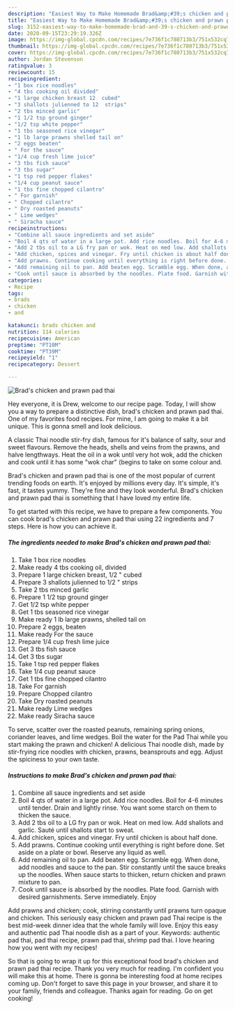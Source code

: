 ```yaml
---
description: "Easiest Way to Make Homemade Brad&amp;#39;s chicken and prawn pad thai"
title: "Easiest Way to Make Homemade Brad&amp;#39;s chicken and prawn pad thai"
slug: 3152-easiest-way-to-make-homemade-brad-and-39-s-chicken-and-prawn-pad-thai
date: 2020-09-15T23:29:19.326Z
image: https://img-global.cpcdn.com/recipes/7e736f1c780713b3/751x532cq70/brads-chicken-and-prawn-pad-thai-recipe-main-photo.jpg
thumbnail: https://img-global.cpcdn.com/recipes/7e736f1c780713b3/751x532cq70/brads-chicken-and-prawn-pad-thai-recipe-main-photo.jpg
cover: https://img-global.cpcdn.com/recipes/7e736f1c780713b3/751x532cq70/brads-chicken-and-prawn-pad-thai-recipe-main-photo.jpg
author: Jordan Stevenson
ratingvalue: 3
reviewcount: 15
recipeingredient:
- "1 box rice noodles"
- "4 tbs cooking oil divided"
- "1 large chicken breast 12  cubed"
- "3 shallots julienned to 12  strips"
- "2 tbs minced garlic"
- "1 1/2 tsp ground ginger"
- "1/2 tsp white pepper"
- "1 tbs seasoned rice vinegar"
- "1 lb large prawns shelled tail on"
- "2 eggs beaten"
- " For the sauce"
- "1/4 cup fresh lime juice"
- "3 tbs fish sauce"
- "3 tbs sugar"
- "1 tsp red pepper flakes"
- "1/4 cup peanut sauce"
- "1 tbs fine chopped cilantro"
- " For garnish"
- " Chopped cilantro"
- " Dry roasted peanuts"
- " Lime wedges"
- " Siracha sauce"
recipeinstructions:
- "Combine all sauce ingredients and set aside"
- "Boil 4 qts of water in a large pot. Add rice noodles. Boil for 4-6 minutes until tender. Drain and lightly rinse. You want some starch on them to thicken the sauce."
- "Add 2 tbs oil to a LG fry pan or wok. Heat on med low. Add shallots and garlic. Sauté until shallots start to sweat."
- "Add chicken, spices and vinegar. Fry until chicken is about half done."
- "Add prawns. Continue cooking until everything is right before done. Set aside on a plate or bowl. Reserve any liquid as well."
- "Add remaining oil to pan. Add beaten egg. Scramble egg. When done, add noodles and sauce to the pan. Stir constantly until the sauce breaks up the noodles. When sauce starts to thicken, return chicken and prawn mixture to pan."
- "Cook until sauce is absorbed by the noodles. Plate food. Garnish with desired garnishments. Serve immediately. Enjoy"
categories:
- Recipe
tags:
- brads
- chicken
- and

katakunci: brads chicken and 
nutrition: 114 calories
recipecuisine: American
preptime: "PT10M"
cooktime: "PT39M"
recipeyield: "1"
recipecategory: Dessert

---
```



![Brad&#39;s chicken and prawn pad thai](https://img-global.cpcdn.com/recipes/7e736f1c780713b3/751x532cq70/brads-chicken-and-prawn-pad-thai-recipe-main-photo.jpg)

Hey everyone, it is Drew, welcome to our recipe page. Today, I will show you a way to prepare a distinctive dish, brad&#39;s chicken and prawn pad thai. One of my favorites food recipes. For mine, I am going to make it a bit unique. This is gonna smell and look delicious.

A classic Thai noodle stir-fry dish, famous for it&#39;s balance of salty, sour and sweet flavours. Remove the heads, shells and veins from the prawns, and halve lengthways. Heat the oil in a wok until very hot wok, add the chicken and cook until it has some &#34;wok char&#34; (begins to take on some colour and.

Brad&#39;s chicken and prawn pad thai is one of the most popular of current trending foods on earth. It's enjoyed by millions every day. It's simple, it's fast, it tastes yummy. They're fine and they look wonderful. Brad&#39;s chicken and prawn pad thai is something that I have loved my entire life.


To get started with this recipe, we have to prepare a few components. You can cook brad&#39;s chicken and prawn pad thai using 22 ingredients and 7 steps. Here is how you can achieve it.

<!--inarticleads1-->

##### The ingredients needed to make Brad&#39;s chicken and prawn pad thai:

1. Take 1 box rice noodles
1. Make ready 4 tbs cooking oil, divided
1. Prepare 1 large chicken breast, 1/2 &#34; cubed
1. Prepare 3 shallots julienned to 1/2 &#34; strips
1. Take 2 tbs minced garlic
1. Prepare 1 1/2 tsp ground ginger
1. Get 1/2 tsp white pepper
1. Get 1 tbs seasoned rice vinegar
1. Make ready 1 lb large prawns, shelled tail on
1. Prepare 2 eggs, beaten
1. Make ready  For the sauce
1. Prepare 1/4 cup fresh lime juice
1. Get 3 tbs fish sauce
1. Get 3 tbs sugar
1. Take 1 tsp red pepper flakes
1. Take 1/4 cup peanut sauce
1. Get 1 tbs fine chopped cilantro
1. Take  For garnish
1. Prepare  Chopped cilantro
1. Take  Dry roasted peanuts
1. Make ready  Lime wedges
1. Make ready  Siracha sauce


To serve, scatter over the roasted peanuts, remaining spring onions, coriander leaves, and lime wedges. Boil the water for the Pad Thai while you start making the prawn and chicken! A delicious Thai noodle dish, made by stir-frying rice noodles with chicken, prawns, beansprouts and egg. Adjust the spiciness to your own taste. 

<!--inarticleads2-->

##### Instructions to make Brad&#39;s chicken and prawn pad thai:

1. Combine all sauce ingredients and set aside
1. Boil 4 qts of water in a large pot. Add rice noodles. Boil for 4-6 minutes until tender. Drain and lightly rinse. You want some starch on them to thicken the sauce.
1. Add 2 tbs oil to a LG fry pan or wok. Heat on med low. Add shallots and garlic. Sauté until shallots start to sweat.
1. Add chicken, spices and vinegar. Fry until chicken is about half done.
1. Add prawns. Continue cooking until everything is right before done. Set aside on a plate or bowl. Reserve any liquid as well.
1. Add remaining oil to pan. Add beaten egg. Scramble egg. When done, add noodles and sauce to the pan. Stir constantly until the sauce breaks up the noodles. When sauce starts to thicken, return chicken and prawn mixture to pan.
1. Cook until sauce is absorbed by the noodles. Plate food. Garnish with desired garnishments. Serve immediately. Enjoy


Add prawns and chicken; cook, stirring constantly until prawns turn opaque and chicken. This seriously easy chicken and prawn pad Thai recipe is the best mid-week dinner idea that the whole family will love. Enjoy this easy and authentic pad Thai noodle dish as a part of your. Keywords: authentic pad thai, pad thai recipe, prawn pad thai, shrimp pad thai. I love hearing how you went with my recipes! 

So that is going to wrap it up for this exceptional food brad&#39;s chicken and prawn pad thai recipe. Thank you very much for reading. I'm confident you will make this at home. There is gonna be interesting food at home recipes coming up. Don't forget to save this page in your browser, and share it to your family, friends and colleague. Thanks again for reading. Go on get cooking!

